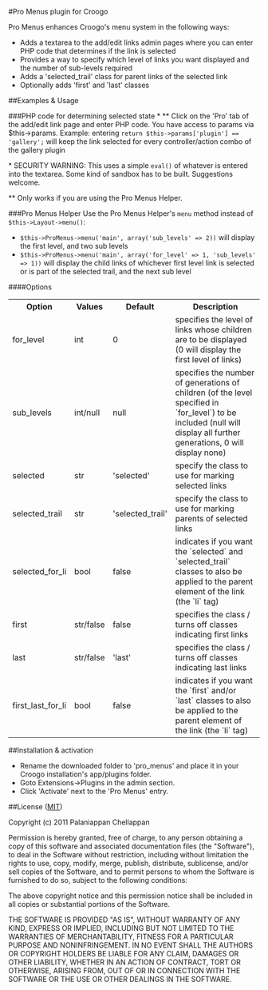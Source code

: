 #Pro Menus plugin for Croogo

Pro Menus enhances Croogo's menu system in the following ways:

 - Adds a textarea to the add/edit links admin pages where you can enter PHP code that determines if the link is selected
 - Provides a way to specify which level of links you want displayed and the number of sub-levels required
 - Adds a 'selected_trail' class for parent links of the selected link
 - Optionally adds 'first' and 'last' classes

##Examples & Usage

###PHP code for determining selected state * **
Click on the 'Pro' tab of the add/edit link page and enter PHP code. You have access to params via $this->params. Example: entering `return $this->params['plugin'] == 'gallery';` will keep the link selected for every controller/action combo of the gallery plugin

\* SECURITY WARNING: This uses a simple `eval()` of whatever is entered into the textarea. Some kind of sandbox has to be built. Suggestions welcome.

\** Only works if you are using the Pro Menus Helper.

###Pro Menus Helper
Use the Pro Menus Helper's `menu` method instead of `$this->Layout->menu()`:

 - `$this->ProMenus->menu('main', array('sub_levels' => 2))` will display the first level, and two sub levels
 - `$this->ProMenus->menu('main', array('for_level' => 1, 'sub_levels' => 1))` will display the child links of whichever first level link is selected or is part of the selected trail, and the next sub level

####Options

<table>
	<tr>
		<th>Option</th>
		<th>Values</th>
		<th>Default</th>
		<th>Description</th>
	</tr>
	<tr>
		<td>for_level</td>
		<td>int</td>
		<td>0</td>
		<td>specifies the level of links whose children are to be displayed (0 will display the first level of links)</td>
	</tr>
	<tr>
		<td>sub_levels</td>
		<td>int/null</td>
		<td>null</td>
		<td>specifies the number of generations of children (of the level specified in `for_level`) to be included (null will display all further generations, 0 will display none)</td>
	</tr>
	<tr>
		<td>selected</td>
		<td>str</td>
		<td>'selected'</td>
		<td>specify the class to use for marking selected links</td>
	</tr>
	<tr>
		<td>selected_trail</td>
		<td>str</td>
		<td>'selected_trail'</td>
		<td>specify the class to use for marking parents of selected links</td>
	</tr>
	<tr>
		<td>selected_for_li</td>
		<td>bool</td>
		<td>false</td>
		<td>indicates if you want the `selected` and `selected_trail` classes to also be applied to the parent element of the link (the `li` tag)</td>
	</tr>
	<tr>
		<td>first</td>
		<td>str/false</td>
		<td>false</td>
		<td>specifies the class / turns off classes indicating first links</td>
	</tr>
	<tr>
		<td>last</td>
		<td>str/false</td>
		<td>'last'</td>
		<td>specifies the class / turns off classes indicating last links</td>
	</tr>
	<tr>
		<td>first_last_for_li</td>
		<td>bool</td>
		<td>false</td>
		<td>indicates if you want the `first` and/or `last` classes to also be applied to the parent element of the link (the `li` tag)</td>
	</tr>
</table>

##Installation & activation
 - Rename the downloaded folder to 'pro_menus' and place it in your Croogo installation's app/plugins folder.
 - Goto Extensions->Plugins in the admin section.
 - Click 'Activate' next to the 'Pro Menus' entry.

##License ([MIT](http://www.opensource.org/licenses/mit-license.php))

Copyright (c) 2011 Palaniappan Chellappan

Permission is hereby granted, free of charge, to any person obtaining a copy of this software and associated documentation files (the "Software"), to deal in the Software without restriction, including without limitation the rights to use, copy, modify, merge, publish, distribute, sublicense, and/or sell copies of the Software, and to permit persons to whom the Software is furnished to do so, subject to the following conditions:

The above copyright notice and this permission notice shall be included in all copies or substantial portions of the Software.

THE SOFTWARE IS PROVIDED "AS IS", WITHOUT WARRANTY OF ANY KIND, EXPRESS OR IMPLIED, INCLUDING BUT NOT LIMITED TO THE WARRANTIES OF MERCHANTABILITY, FITNESS FOR A PARTICULAR PURPOSE AND NONINFRINGEMENT. IN NO EVENT SHALL THE AUTHORS OR COPYRIGHT HOLDERS BE LIABLE FOR ANY CLAIM, DAMAGES OR OTHER LIABILITY, WHETHER IN AN ACTION OF CONTRACT, TORT OR OTHERWISE, ARISING FROM, OUT OF OR IN CONNECTION WITH THE SOFTWARE OR THE USE OR OTHER DEALINGS IN THE SOFTWARE.